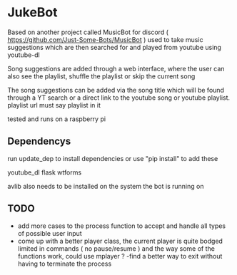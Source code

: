 # JukeBot

Based on another project called MusicBot for discord ( https://github.com/Just-Some-Bots/MusicBot )
used to take music suggestions which are then searched for and played from youtube using youtube-dl

Song suggestions are added through a web interface, 
where the user can also see the playlist, shuffle the playlist or skip the current song

The song suggestions can be added via the song title which will be found through a YT search
or a direct link to the youtube song or youtube playlist. playlist url must say playlist in it

tested and runs on a raspberry pi

## Dependencys

run update_dep to install dependencies or
use "pip install" to add these

youtube_dl
flask
wtforms

avlib also needs to be installed on the system the bot is running on 

## TODO

- add more cases to the process function to accept and handle all types of possible user input
- come up with a better player class, the current player is quite bodged limited in commands ( no pause/resume ) and 
the way some of the functions work, could use mplayer ?
-find a better way to exit without having to terminate the process
